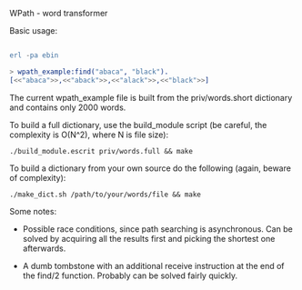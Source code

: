 WPath - word transformer

Basic usage:

```erlang

erl -pa ebin

> wpath_example:find("abaca", "black").
[<<"abaca">>,<<"aback">>,<<"alack">>,<<"black">>]

```

The current wpath_example file is built from the priv/words.short dictionary and contains only 2000 words.

To build a full dictionary, use the build_module script (be careful, the complexity is O(N^2), where N is file size):

```
./build_module.escrit priv/words.full && make
```

To build a dictionary from your own source do the following (again, beware of complexity):

```
./make_dict.sh /path/to/your/words/file && make
```

Some notes:

* Possible race conditions, since path searching is asynchronous. Can be solved by acquiring all the results first and picking the shortest one afterwards.

* A dumb tombstone with an additional receive instruction at the end of the find/2 function. Probably can be solved fairly quickly.

